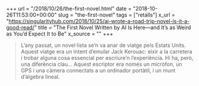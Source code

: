 +++
url = "/2018/10/26/the-first-novel.html"
date = "2018-10-26T11:53:00+00:00"
slug = "the-first-novel"
tags = ["retalls"]
x_url = "https://singularityhub.com/2018/10/25/ai-wrote-a-road-trip-novel-is-it-a-good-read/"
title = "The First Novel Written by AI Is Here—and It’s as Weird as You’d Expect It to Be"
x_source = ""
+++


> L’any passat, un novel·lista se’n va anar de viatge pels Estats Units. Aquest viatge era un intent d’emular Jack Kerouac: eixir a la carretera i trobar alguna cosa essencial per escriure’n l’experiència. Hi ha, però, una diferència clau… Aquest escriptor era només un micròfon, un GPS i una càmera connectats a un ordinador portàtil, i un munt d’àlgebra lineal.

